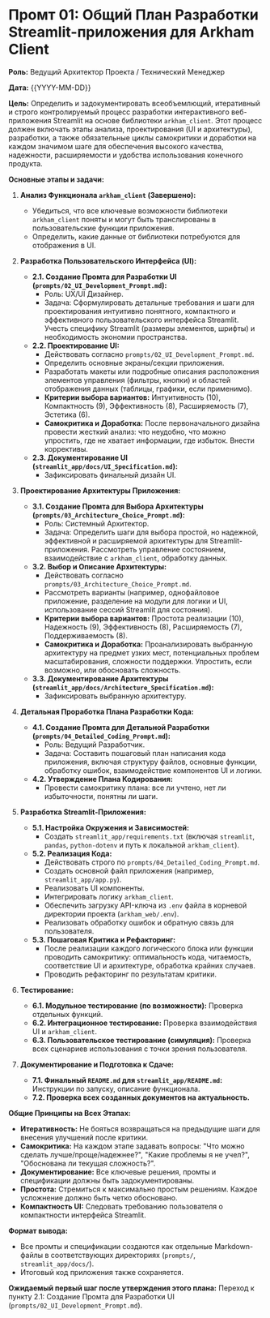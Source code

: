 # Промт 01: Общий План Разработки Streamlit-приложения для Arkham Client

**Роль:** Ведущий Архитектор Проекта / Технический Менеджер

**Дата:** {{YYYY-MM-DD}} <!-- Замени на текущую дату -->

**Цель:** Определить и задокументировать всеобъемлющий, итеративный и строго контролируемый процесс разработки интерактивного веб-приложения Streamlit на основе библиотеки `arkham_client`. Этот процесс должен включать этапы анализа, проектирования (UI и архитектуры), разработки, а также обязательные циклы самокритики и доработки на каждом значимом шаге для обеспечения высокого качества, надежности, расширяемости и удобства использования конечного продукта.

**Основные этапы и задачи:**

1.  **Анализ Функционала `arkham_client` (Завершено):**
    *   Убедиться, что все ключевые возможности библиотеки `arkham_client` поняты и могут быть транслированы в пользовательские функции приложения.
    *   Определить, какие данные от библиотеки потребуются для отображения в UI.

2.  **Разработка Пользовательского Интерфейса (UI):**
    *   **2.1. Создание Промта для Разработки UI (`prompts/02_UI_Development_Prompt.md`):**
        *   Роль: UX/UI Дизайнер.
        *   Задача: Сформулировать детальные требования и шаги для проектирования интуитивно понятного, компактного и эффективного пользовательского интерфейса Streamlit. Учесть специфику Streamlit (размеры элементов, шрифты) и необходимость экономии пространства.
    *   **2.2. Проектирование UI:**
        *   Действовать согласно `prompts/02_UI_Development_Prompt.md`.
        *   Определить основные экраны/секции приложения.
        *   Разработать макеты или подробные описания расположения элементов управления (фильтры, кнопки) и областей отображения данных (таблицы, графики, если применимо).
        *   **Критерии выбора вариантов:** Интуитивность (10), Компактность (9), Эффективность (8), Расширяемость (7), Эстетика (6).
        *   **Самокритика и Доработка:** После первоначального дизайна провести жесткий анализ: что неудобно, что можно упростить, где не хватает информации, где избыток. Внести коррективы.
    *   **2.3. Документирование UI (`streamlit_app/docs/UI_Specification.md`):**
        *   Зафиксировать финальный дизайн UI.

3.  **Проектирование Архитектуры Приложения:**
    *   **3.1. Создание Промта для Выбора Архитектуры (`prompts/03_Architecture_Choice_Prompt.md`):**
        *   Роль: Системный Архитектор.
        *   Задача: Определить шаги для выбора простой, но надежной, эффективной и расширяемой архитектуры для Streamlit-приложения. Рассмотреть управление состоянием, взаимодействие с `arkham_client`, обработку данных.
    *   **3.2. Выбор и Описание Архитектуры:**
        *   Действовать согласно `prompts/03_Architecture_Choice_Prompt.md`.
        *   Рассмотреть варианты (например, однофайловое приложение, разделение на модули для логики и UI, использование сессий Streamlit для состояния).
        *   **Критерии выбора вариантов:** Простота реализации (10), Надежность (9), Эффективность (8), Расширяемость (7), Поддерживаемость (8).
        *   **Самокритика и Доработка:** Проанализировать выбранную архитектуру на предмет узких мест, потенциальных проблем масштабирования, сложности поддержки. Упростить, если возможно, или обосновать сложность.
    *   **3.3. Документирование Архитектуры (`streamlit_app/docs/Architecture_Specification.md`):**
        *   Зафиксировать выбранную архитектуру.

4.  **Детальная Проработка Плана Разработки Кода:**
    *   **4.1. Создание Промта для Детальной Разработки (`prompts/04_Detailed_Coding_Prompt.md`):**
        *   Роль: Ведущий Разработчик.
        *   Задача: Составить пошаговый план написания кода приложения, включая структуру файлов, основные функции, обработку ошибок, взаимодействие компонентов UI и логики.
    *   **4.2. Утверждение Плана Кодирования:**
        *   Провести самокритику плана: все ли учтено, нет ли избыточности, понятны ли шаги.

5.  **Разработка Streamlit-Приложения:**
    *   **5.1. Настройка Окружения и Зависимостей:**
        *   Создать `streamlit_app/requirements.txt` (включая `streamlit`, `pandas`, `python-dotenv` и путь к локальной `arkham_client`).
    *   **5.2. Реализация Кода:**
        *   Действовать строго по `prompts/04_Detailed_Coding_Prompt.md`.
        *   Создать основной файл приложения (например, `streamlit_app/app.py`).
        *   Реализовать UI компоненты.
        *   Интегрировать логику `arkham_client`.
        *   Обеспечить загрузку API-ключа из `.env` файла в корневой директории проекта (`arkham_web/.env`).
        *   Реализовать обработку ошибок и обратную связь для пользователя.
    *   **5.3. Пошаговая Критика и Рефакторинг:**
        *   После реализации каждого логического блока или функции проводить самокритику: оптимальность кода, читаемость, соответствие UI и архитектуре, обработка крайних случаев.
        *   Проводить рефакторинг по результатам критики.

6.  **Тестирование:**
    *   **6.1. Модульное тестирование (по возможности):** Проверка отдельных функций.
    *   **6.2. Интеграционное тестирование:** Проверка взаимодействия UI и `arkham_client`.
    *   **6.3. Пользовательское тестирование (симуляция):** Проверка всех сценариев использования с точки зрения пользователя.

7.  **Документирование и Подготовка к Сдаче:**
    *   **7.1. Финальный `README.md` для `streamlit_app/README.md`:** Инструкции по запуску, описание функционала.
    *   **7.2. Проверка всех созданных документов на актуальность.**

**Общие Принципы на Всех Этапах:**

*   **Итеративность:** Не бояться возвращаться на предыдущие шаги для внесения улучшений после критики.
*   **Самокритика:** На каждом этапе задавать вопросы: "Что можно сделать лучше/проще/надежнее?", "Какие проблемы я не учел?", "Обоснована ли текущая сложность?".
*   **Документирование:** Все ключевые решения, промты и спецификации должны быть задокументированы.
*   **Простота:** Стремиться к максимально простым решениям. Каждое усложнение должно быть четко обосновано.
*   **Компактность UI:** Следовать требованию пользователя о компактности интерфейса Streamlit.

**Формат вывода:**

*   Все промты и спецификации создаются как отдельные Markdown-файлы в соответствующих директориях (`prompts/`, `streamlit_app/docs/`).
*   Итоговый код приложения также сохраняется.

**Ожидаемый первый шаг после утверждения этого плана:**
Переход к пункту 2.1: Создание Промта для Разработки UI (`prompts/02_UI_Development_Prompt.md`). 